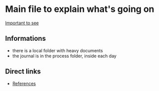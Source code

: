 # Main file to explain what's going on
[Important to see](https://www.youtube.com/watch?v=dQw4w9WgXcQ)

## Informations
- there is a local folder with heavy documents
- the journal is in the process folder, inside each day


## Direct links
- [References](references/references.md)


